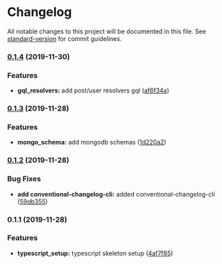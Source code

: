 # Changelog

All notable changes to this project will be documented in this file. See [standard-version](https://github.com/conventional-changelog/standard-version) for commit guidelines.

### [0.1.4](https://github.com/darylwalsh/graphql-vue-apollo-mongo-photo-app-svr/compare/v0.1.3...v0.1.4) (2019-11-30)


### Features

* **gql_resolvers:** add post/user resolvers gql ([af6f34a](https://github.com/darylwalsh/graphql-vue-apollo-mongo-photo-app-svr/commit/af6f34a777ba00582aeca9c7f76be572ab5b0c1a))

### [0.1.3](https://github.com/darylwalsh/graphql-vue-apollo-mongo-photo-app-svr/compare/v0.1.2...v0.1.3) (2019-11-28)


### Features

* **mongo_schema:** add mongodb schemas ([1d220a2](https://github.com/darylwalsh/graphql-vue-apollo-mongo-photo-app-svr/commit/1d220a28a8d40d6654aa99202e61e56f7ada22e8))

### [0.1.2](https://github.com/darylwalsh/graphql-vue-apollo-mongo-photo-app-svr/compare/v0.1.1...v0.1.2) (2019-11-28)


### Bug Fixes

* **add conventional-changelog-cli:** added conventional-changelog-cli ([59db355](https://github.com/darylwalsh/graphql-vue-apollo-mongo-photo-app-svr/commit/59db355f8fd3107633759cdda8f89ea3ab258b48))

### 0.1.1 (2019-11-28)


### Features

* **typescript_setup:** typescript skeleton setup ([4af7f85](https://github.com/darylwalsh/graphql-vue-apollo-mongo-photo-app-svr/commit/4af7f8596b2e977654a53456039654e68525e483))
